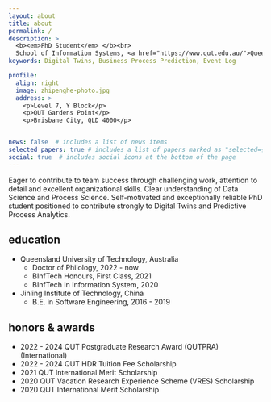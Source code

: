```yaml
---
layout: about
title: about
permalink: /
description: >
  <b><em>PhD Student</em> </b><br>
  School of Information Systems, <a href="https://www.qut.edu.au/">Queensland University of Technology</a>
keywords: Digital Twins, Business Process Prediction, Event Log

profile:
  align: right
  image: zhipenghe-photo.jpg
  address: >
    <p>Level 7, Y Block</p>
    <p>QUT Gardens Point</p>
    <p>Brisbane City, QLD 4000</p>


news: false  # includes a list of news items
selected_papers: true # includes a list of papers marked as "selected={true}"
social: true  # includes social icons at the bottom of the page
---
```


Eager to contribute to team success through challenging work, attention to detail and excellent organizational skills. Clear understanding of Data Science and Process Science. Self-motivated and exceptionally reliable PhD student positioned to contribute strongly to Digital Twins and Predictive Process Analytics.

## education

* Queensland University of Technology, Australia
  * Doctor of Philology, 2022 - now
  * BInfTech Honours, First Class, 2021 
  * BInfTech in Information System, 2020
* Jinling Institute of Technology, China
  * B.E. in Software Engineering, 2016 - 2019

## honors & awards

* 2022 - 2024 QUT Postgraduate Research Award (QUTPRA) (International)
* 2022 - 2024 QUT HDR Tuition Fee Scholarship
* 2021 QUT International Merit Scholarship
* 2020 QUT Vacation Research Experience Scheme (VRES) Scholarship
* 2020 QUT International Merit Scholarship
